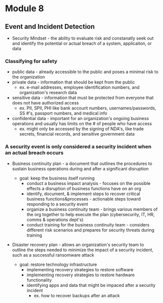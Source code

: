 # Module 8
## Event and Incident Detection
- Security Mindset - the ability to evaluate risk and constanatly seek out and identify the potential or actual breach of a system, applicaiton, or data
### Classifying for safety
- public data - already accessible to the public and poses a minimal risk to the organization
- private data - information that should be kept from the public
    - ex. e-mail addresses, employee identification numbers, and organization's research data
- sensitive data - information that must be protected from everyone that does not have authorized access
    - ex. PII, SPII, PHI like bank account numbers, usernames/passwords, SS #'s, passport numbers, and medical info
- confidential data - important for an organization's ongoing business operations and usually has limits on the # of people who have access
    - ex. might only be accessed by the signing of NDA's, like trade secrets, financial records, and sensitive government data

### A security event is only considered a security incident when an actual breach occurs

- Business continuity plan - a document that outlines the procedures to sustain business operations during and after a significant disruption
  - goal: keep the business itself running
    - conduct a business impact analysis - focuses on the possible effects a disruption of business functions have on an org
    - identify, document, & implement steps to recover critical business functions&processes - actionable steps toward responding to a security event
    - organize a business continuity team - brings various members of the org together to help execute the plan (cybersecurity, IT, HR, comms & operations dept's)
    - conduct training for the business continuity team - considers different risk scenarios and prepares for security threats during training

- Disaster recovery plan - allows an organization's security team to outline the steps needed to minimize the impact of a security incident, such as a successful
    ransomware attack
  - goal: restore technology infrastructure
    - implementing recovery strategies to restore software
    - implementing recovery strategies to restore hardware functionality
    - identifying apps and data that might be impaced after a security incident
        - ex. how to recover backups after an attack
